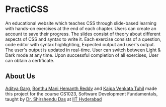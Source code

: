 # PractiCSS

An educational website which teaches CSS through slide-based learning with hands-on exercises at the end of each chapter. Users can create an account to save their progress. The slides consist of theory about different aspects of CSS and syntax to write it. Each exercise consists of a question, code editor with syntax highlighting, Expected output and user's output. The user's output is updated in real-time. User can switch between Light & Dark mode at any time. Upon successful completion of all exercises, User can obtain a certificate.


## About Us

[Aditya Garg](https://github.com/Aditya2174), [Bonthu Mani Hemanth Reddy](https://github.com/hemanthreddy6) and [Kaipa Venkata Tuhil](https://github.com/Tuhil926) made this project for the course CS1023, Software Development Fundamentals, taught by [Dr. Shirshendu Das](https://sites.google.com/view/shirshendudas/home) at [IIT Hyderabad](https://iith.ac.in/)